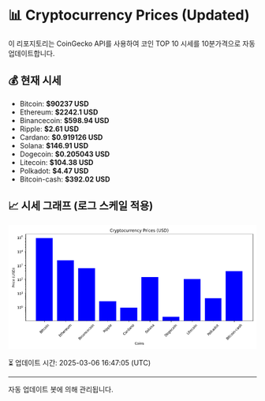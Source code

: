 
# 📊 Cryptocurrency Prices (Updated)

이 리포지토리는 CoinGecko API를 사용하여 코인 TOP 10 시세를 10분가격으로 자동 업데이트합니다.

## 💰 현재 시세
- Bitcoin: **$90237 USD**
- Ethereum: **$2242.1 USD**
- Binancecoin: **$598.94 USD**
- Ripple: **$2.61 USD**
- Cardano: **$0.919126 USD**
- Solana: **$146.91 USD**
- Dogecoin: **$0.205043 USD**
- Litecoin: **$104.38 USD**
- Polkadot: **$4.47 USD**
- Bitcoin-cash: **$392.02 USD**

## 📈 시세 그래프 (로그 스케일 적용)
![Crypto Prices](crypto_prices.png)

⏳ 업데이트 시간: 2025-03-06 16:47:05 (UTC)

---
자동 업데이트 봇에 의해 관리됩니다.
